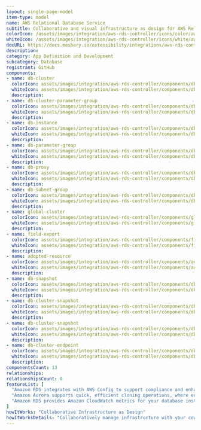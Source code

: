 ```yaml
---
layout: single-page-model
item-type: model
name: AWS Relational Database Service
subtitle: Collaborative and visual infrastructure as design for AWS Relational Database Service
colorIcon: /assets/images/integration/aws-rds-controller/icons/color/aws-rds-controller-color.svg
whiteIcon: /assets/images/integration/aws-rds-controller/icons/white/aws-rds-controller-white.svg
docURL: https://docs.meshery.io/extensibility/integrations/aws-rds-controller
description: 
category: App Definition and Development
subcategory: Database
registrant: GitHub
components: 
- name: db-cluster
  colorIcon: assets/images/integration/aws-rds-controller/components/db-cluster/icons/color/db-cluster-color.svg
  whiteIcon: assets/images/integration/aws-rds-controller/components/db-cluster/icons/white/db-cluster-white.svg
  description: 
- name: db-cluster-parameter-group
  colorIcon: assets/images/integration/aws-rds-controller/components/db-cluster-parameter-group/icons/color/db-cluster-parameter-group-color.svg
  whiteIcon: assets/images/integration/aws-rds-controller/components/db-cluster-parameter-group/icons/white/db-cluster-parameter-group-white.svg
  description: 
- name: db-instance
  colorIcon: assets/images/integration/aws-rds-controller/components/db-instance/icons/color/db-instance-color.svg
  whiteIcon: assets/images/integration/aws-rds-controller/components/db-instance/icons/white/db-instance-white.svg
  description: 
- name: db-parameter-group
  colorIcon: assets/images/integration/aws-rds-controller/components/db-parameter-group/icons/color/db-parameter-group-color.svg
  whiteIcon: assets/images/integration/aws-rds-controller/components/db-parameter-group/icons/white/db-parameter-group-white.svg
  description: 
- name: db-proxy
  colorIcon: assets/images/integration/aws-rds-controller/components/db-proxy/icons/color/db-proxy-color.svg
  whiteIcon: assets/images/integration/aws-rds-controller/components/db-proxy/icons/white/db-proxy-white.svg
  description: 
- name: db-subnet-group
  colorIcon: assets/images/integration/aws-rds-controller/components/db-subnet-group/icons/color/db-subnet-group-color.svg
  whiteIcon: assets/images/integration/aws-rds-controller/components/db-subnet-group/icons/white/db-subnet-group-white.svg
  description: 
- name: global-cluster
  colorIcon: assets/images/integration/aws-rds-controller/components/global-cluster/icons/color/global-cluster-color.svg
  whiteIcon: assets/images/integration/aws-rds-controller/components/global-cluster/icons/white/global-cluster-white.svg
  description: 
- name: field-export
  colorIcon: assets/images/integration/aws-rds-controller/components/field-export/icons/color/field-export-color.svg
  whiteIcon: assets/images/integration/aws-rds-controller/components/field-export/icons/white/field-export-white.svg
  description: 
- name: adopted-resource
  colorIcon: assets/images/integration/aws-rds-controller/components/adopted-resource/icons/color/adopted-resource-color.svg
  whiteIcon: assets/images/integration/aws-rds-controller/components/adopted-resource/icons/white/adopted-resource-white.svg
  description: 
- name: db-snapshot
  colorIcon: assets/images/integration/aws-rds-controller/components/db-snapshot/icons/color/db-snapshot-color.svg
  whiteIcon: assets/images/integration/aws-rds-controller/components/db-snapshot/icons/white/db-snapshot-white.svg
  description: 
- name: db-cluster-snapshot
  colorIcon: assets/images/integration/aws-rds-controller/components/db-cluster-snapshot/icons/color/db-cluster-snapshot-color.svg
  whiteIcon: assets/images/integration/aws-rds-controller/components/db-cluster-snapshot/icons/white/db-cluster-snapshot-white.svg
  description: 
- name: db-cluster-snapshot
  colorIcon: assets/images/integration/aws-rds-controller/components/db-cluster-snapshot/icons/color/db-cluster-snapshot-color.svg
  whiteIcon: assets/images/integration/aws-rds-controller/components/db-cluster-snapshot/icons/white/db-cluster-snapshot-white.svg
  description: 
- name: db-cluster-endpoint
  colorIcon: assets/images/integration/aws-rds-controller/components/db-cluster-endpoint/icons/color/db-cluster-endpoint-color.svg
  whiteIcon: assets/images/integration/aws-rds-controller/components/db-cluster-endpoint/icons/white/db-cluster-endpoint-white.svg
  description: 
componentsCount: 13
relationships: 
relationshipsCount: 0
featureList: [
  "Amazon RDS integrates with AWS Config to support compliance and enhance security by recording and auditing changes to the configuration of your DB instance",
  "Amazon Aurora supports quick, efficient cloning operations, where entire multi-terabyte database clusters can be cloned in minutes.",
  "Amazon RDS provides Amazon CloudWatch metrics for your database instances at no additional charge."
]
howItWorks: "Collaborative Infrastructure as Design"
howItWorksDetails: "Collaboratively manage infrastructure with your coworkers synchronously sharing the same designs."
---
```


